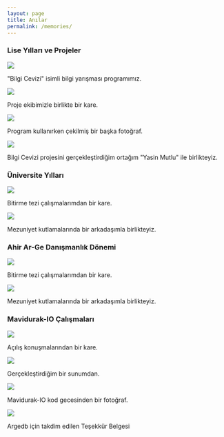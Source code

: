 ```yaml
---
layout: page
title: Anılar
permalink: /memories/
---
```


### Lise Yılları ve Projeler

<div class="img-box">
    <img class="img-memories" src="/images/memories/2006_03.jpg"/>
    <p class="img-caption">
        "Bilgi Cevizi" isimli bilgi yarışması programımız.
    </p>
</div>

<div class="img-box">
    <img class="img-memories" src="/images/memories/2006_01.jpg"/>
    <p class="img-caption">
        Proje ekibimizle birlikte bir kare.
    </p>
</div>

<div class="img-box">
    <img class="img-memories" src="/images/memories/2006_02.jpg"/>
    <p class="img-caption">
        Program kullanırken çekilmiş bir başka fotoğraf.
    </p>
</div>

<div class="img-box">
    <img class="img-memories" src="/images/memories/2006_04.jpg"/>
    <p class="img-caption">
        Bilgi Cevizi projesini gerçekleştirdiğim ortağım "Yasin Mutlu" ile birlikteyiz.
    </p>
</div>


### Üniversite Yılları

<div class="img-box">
    <img class="img-memories" src="/images/memories/2011_01.jpg"/>
    <p class="img-caption">
        Bitirme tezi çalışmalarımdan bir kare.
    </p>
</div>

<div class="img-box">
    <img class="img-memories" src="/images/memories/2011_02.jpg"/>
    <p class="img-caption">
        Mezuniyet kutlamalarında bir arkadaşımla birlikteyiz.
    </p>
</div>

### Ahir Ar-Ge Danışmanlık Dönemi

<div class="img-box">
    <img class="img-memories" src="/images/memories/2013_01.jpg"/>
    <p class="img-caption">
        Bitirme tezi çalışmalarımdan bir kare.
    </p>
</div>

<div class="img-box">
    <img class="img-memories" src="/images/memories/2013_02.jpg"/>
    <p class="img-caption">
        Mezuniyet kutlamalarında bir arkadaşımla birlikteyiz.
    </p>
</div>


### Mavidurak-IO Çalışmaları


<div class="img-box">
    <img class="img-memories" src="/images/memories/2015_01.jpg"/>
    <p class="img-caption">
        Açılış konuşmalarından bir kare.
    </p>
</div>

<div class="img-box">
    <img class="img-memories" src="/images/memories/2015_03.jpg"/>
    <p class="img-caption">
        Gerçekleştirdiğim bir sunumdan.
    </p>
</div>

<div class="img-box">
    <img class="img-memories" src="/images/memories/2015_02.jpg"/>
    <p class="img-caption">
        Mavidurak-IO kod gecesinden bir fotoğraf.
    </p>
</div>

<div class="img-box">
    <img class="img-memories" src="/images/memories/2015_06.jpg"/>
    <p class="img-caption">
        Argedb için takdim edilen Teşekkür Belgesi
    </p>
</div>
